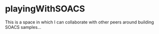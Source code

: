# playingWithSOACS
This is a space in which I can collaborate with other peers around building SOACS samples...
